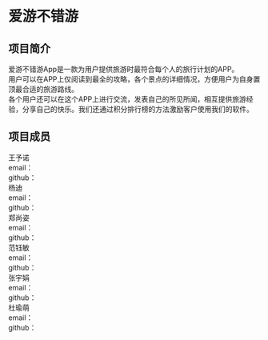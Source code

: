 爱游不错游
===

项目简介
-------
爱游不错游App是一款为用户提供旅游时最符合每个人的旅行计划的APP。
<br>
用户可以在APP上仅阅读到最全的攻略，各个景点的详细情况，方便用户为自身置顶最合适的旅游路线。
<br>
各个用户还可以在这个APP上进行交流，发表自己的所见所闻，相互提供旅游经验，分享自己的快乐。我们还通过积分排行榜的方法激励客户使用我们的软件。

项目成员
-------
王予诺
<br>
 email：
 <br>
 github：
 <br>
杨迪
<br>
 email：
 <br>
 github：
 <br>
郑尚姿
<br>
 email：
 <br>
 github：
 <br>
范钰敏
<br>
 email：
 <br>
 github：
 <br>
张宇娟
<br>
 email：
 <br>
 github：
 <br>
杜瑜萌
<br>
 email：
 <br>
 github：
 <br>
